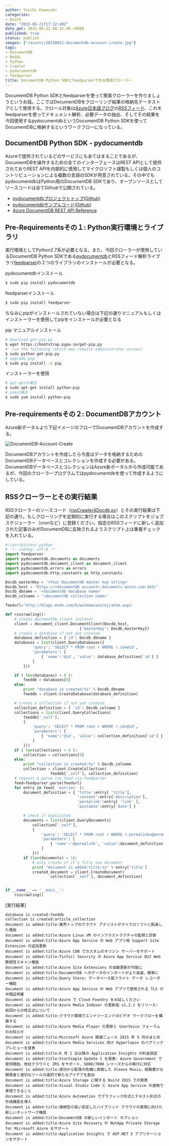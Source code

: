 ```yaml
---
author: Yoichi Kawasaki
categories:
- Azure
date: "2015-06-21T17:32:40Z"
date_gmt: 2015-06-21 08:32:40 +0900
published: true
status: publish
images: ["/assets/20150621-documentdb-account-create.jpg"] 
tags:
- DocumentDB
- NoSQL
- Python
- Crawler
- pydocumentdb
- feedparser
title: DocumentDB Python SDKとfeedparserで作る簡易クローラー
---
```


DocumentDB Python SDKとfeedparserを使って簡易クローラーを作りましょうというお話。ここではDocumentDBをクローリング結果の格納先データストアとして使用する。クロール対象は[Azure日本語ブログ](http://blogs.msdn.com/b/windowsazurej/)の[RSSフィード](http://blogs.msdn.com/b/windowsazurej/atom.aspx)、これをfeedparserを使ってドキュメント解析、必要データの抽出、そしてその結果を今回使用するpydocumentdbというDocumentDB Python SDKを使ってDocumentDBに格納するというワークフローになっている。

## DocumentDB Python SDK - pydocumentdb

Azureで提供されているどのサービスにもあてはまることであるが、DocumentDBを操作するための全てのインターフェースはREST APIとして提供されておりREST APIを内部的に使用してマイクロソフト謹製もしくは個人のコントリビューションによる複数の言語のSDKが用意されている。その中でもpydocumentdbはPython用のDocumentDB SDKであり、オープンソースとしてソースコードは全てGithubで公開されている。

- [pydocumentdbプロジェクトトップ(Github)](https://github.com/Azure/azure-documentdb-python)
- [pydocumentdbサンプルコード(Github)](https://github.com/Azure/azure-documentdb-python/blob/master/test/crud_tests.py)
- [Azure DocumentDB REST API Reference](https://msdn.microsoft.com/en-us/library/azure/dn781481.aspx)

## Pre-Requirementsその１: Python実行環境とライブラリ

実行環境としてPython2.7系が必要となる。また、今回クローラーが使用しているDocumentDB Python SDKである[pydocumentdb](https://github.com/Azure/azure-documentdb-python)とRSSフィード解析ライブラリ[feedparser](https://github.com/kurtmckee/feedparser)の２つのライブラリのインストールが必要となる。

pydocumentdbインストール
```sh
$ sudo pip install pydocumentdb
```
feedparserインストール
```sh
$ sudo pip install feedparser
```

ちなみにpipがインストールされていない場合は下記の通りマニュアルもしくはインストーラーを使用してpipをインストールが必要となる

pip マニュアルインストール
```sh
# download get-pip.py
$ wget https://bootstrap.pypa.io/get-pip.py
#  run the following (which may require administrator access)
$ sudo python get-pip.py
# upgrade pip
$ sudo pip install -U pip
```

インストーラーを使用
```sh
# apt-getの場合
$ sudo apt-get install python-pip
# yumの場合
$ sudo yum install python-pip
```

## Pre-requirementsその２: DocumentDBアカウント

Azure新ポータルより下記イメージのフローでDocumentDBアカウントを作成する。

![DocumentDB-Account-Create](/assets/20150621-documentdb-account-create.jpg)

DocumentDBアカウントを作成したら今度はデータを格納するためのDocumentDBデータベースとコレクションを作成する必要がある。DocumentDBデータベースとコレクションはAzure新ポータルから作成可能であるが、今回のクローラープログラムではpydocumentdbを使って作成するようにしている。

## RSSクローラーとその実行結果

RSSクローラーのソースコード（[rssCrawler4Docdb.py](https://gist.github.com/yokawasa/e41c1517700ebc6f67df)）とその実行結果は下記の通り。もしクローリングを定期的に実行する場合はこのスクリプトをジョブスケジューラー（cronなど）に登録ください。指定のRSSフィードに新しく追加された記事のみがDocumentDBに反映されるようスクリプト上は重複チェックを入れている。

```python
#!/usr/bin/env python
# -*- coding: utf-8 -*-
import feedparser
import pydocumentdb.documents as documents
import pydocumentdb.document_client as document_client
import pydocumentdb.errors as errors
import pydocumentdb.http_constants as http_constants

Docdb_masterKey = '<Your Documentdb master key string>'
Docdb_host = 'https://<documentdb account>.documents.azure.com:443/'
Docdb_dbname = '<documentdb database name>'
Docdb_colname = '<documentdb collection name>'

feedurl='http://blogs.msdn.com/b/windowsazurej/atom.aspx'

def rsscrawling():
    # create documentDb client instance
    client = document_client.DocumentClient(Docdb_host,
                                 {'masterKey': Docdb_masterKey})
    # create a database if not yet created
    database_definition = {'id': Docdb_dbname }
    databases = list(client.QueryDatabases({
            'query': 'SELECT * FROM root r WHERE r.id=@id',
            'parameters': [
                { 'name':'@id', 'value': database_definition['id'] }
            ]
        }))

    if ( len(databases) > 0 ):
        feeddb = databases[0]
    else:
        print "database is created:%s" % Docdb_dbname
        feeddb = client.CreateDatabase(database_definition)

    # create a collection if not yet created
    collection_definition = { 'id': Docdb_colname }
    collections = list(client.QueryCollections(
        feeddb['_self'],
        {
            'query': 'SELECT * FROM root r WHERE r.id=@id',
            'parameters': [
                { 'name':'@id', 'value': collection_definition['id'] }
            ]
        }))
    if ( len(collections) > 0 ):
        collection = collections[0]
    else:
        print "collection is created:%s" % Docdb_colname
        collection = client.CreateCollection(
                    feeddb['_self'], collection_definition)
    # request & parse rss feed via feedparser
    feed=feedparser.parse(feedurl)
    for entry in feed[ 'entries' ]:
        document_definition = { 'title':entry[ 'title'],
                                'content':entry['description'],
                                'permalink':entry[ 'link' ],
                                'postdate':entry['date'] }

        # check if duplicated
        documents = list(client.QueryDocuments(
            collection['_self'],
            {
                'query': 'SELECT * FROM root r WHERE r.permalink=@permalink',
                'parameters': [
                    { 'name':'@permalink', 'value':document_definition['permalink'] }
                ]
            }))
        if (len(documents) < 1):
            # only create if it's fully new document
            print "document is added:title:%s" % entry['title']
            created_document = client.CreateDocument(
                    collection['_self'], document_definition)


if __name__ == '__main__':
    rsscrawling()
```

[実行結果]
```
database is created:feeddb
collection is created:article_collection
document is added:title:業界トップのクラウド アナリストがマイクロソフトに転身した理由
document is added:title:Azure Linux VM のインフラストラクチャの監視と診断
document is added:title:Azure App Service の Web アプリ用 Support Site Extension の追加更新
document is added:title:Azure CDN でカスタムのオリジン サーバーをサポート
document is added:title:Tinfoil Security の Azure App Service 向け Web 脆弱性スキャン機能
document is added:title:Azure Site Extensions の自動更新が可能に
document is added:title:DocumentDB へのデータのインポートがより高速、簡単に
document is added:title:Query Store: データベース版フライト データ レコーダー機能
document is added:title:Azure App Service の Web アプリで使用される TLS の中間証明書
document is added:title:Azure で Cloud Foundry をお試しください
document is added:title:Azure Media Indexer の更新版 v1.2.1 をリリース: 前回からの修正点について
document is added:title:クラウド環境でエンドツーエンドのビデオ ワークフローを構築する
document is added:title:Azure Media Player の更新と UserVoice フォーラムのお知らせ
document is added:title:Microsoft Azure 関連ニュース 2015 年 5 月のまとめ
document is added:title:Azure Media Services 向け Hyperlapse のパブリック プレビューを発表
document is added:title:6 月 1 日以降の Application Insights の料金設定
document is added:title:StorSimple Update 1 を発表: Azure Government で提供開始、他社クラウドと ZRS をサポート、5000/7000 シリーズからの移行に対応
document is added:title:成功から転落の危機に直面した Sleeve Music。経験豊かな開発者と適切なツールの選択で新たなアイデアを創出
document is added:title:Azure Storage に関する Build 2015 での発表
document is added:title:Visual Studio Code と Azure App Service の連携で実現できること
document is added:title:Azure Automation でグラフィック形式とテキスト形式の作成機能を導入
document is added:title:接続性の高い安定したハイブリッド クラウドの実現に向けた新しいネットワーク機能
document is added:title:DocumentDB の新しいインポート オプション
document is added:title:Azure Site Recovery が NetApp Private Storage for Microsoft Azure をサポート
document is added:title:Application Insights で ASP.NET 5 アプリケーションをサポート
```

